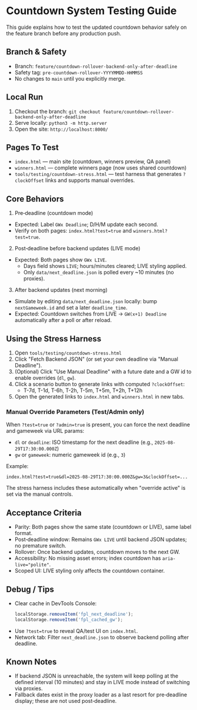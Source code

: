 # Countdown System Testing Guide

This guide explains how to test the updated countdown behavior safely on the feature branch before any production push.

## Branch & Safety

- Branch: `feature/countdown-rollover-backend-only-after-deadline`
- Safety tag: `pre-countdown-rollover-YYYYMMDD-HHMMSS`
- No changes to `main` until you explicitly merge.

## Local Run

1. Checkout the branch: `git checkout feature/countdown-rollover-backend-only-after-deadline`
2. Serve locally: `python3 -m http.server`
3. Open the site: `http://localhost:8000/`

## Pages To Test

- `index.html` — main site (countdown, winners preview, QA panel)
- `winners.html` — complete winners page (now uses shared countdown)
- `tools/testing/countdown-stress.html` — test harness that generates `?clockOffset` links and supports manual overrides.

## Core Behaviors

1. Pre‑deadline (countdown mode)

- Expected: Label `GWx Deadline`; D/H/M update each second.
- Verify on both pages: `index.html?test=true` and `winners.html?test=true`.

2. Post‑deadline before backend updates (LIVE mode)

- Expected: Both pages show `GWx LIVE`.
  - Days field shows `LIVE`; hours/minutes cleared; LIVE styling applied.
  - Only `data/next_deadline.json` is polled every ~10 minutes (no proxies).

3. After backend updates (next morning)

- Simulate by editing `data/next_deadline.json` locally: bump `nextGameweek.id` and set a later `deadline_time`.
- Expected: Countdown switches from LIVE → `GW(x+1) Deadline` automatically after a poll or after reload.

## Using the Stress Harness

1. Open `tools/testing/countdown-stress.html`
2. Click "Fetch Backend JSON" (or set your own deadline via "Manual Deadline").
3. (Optional) Click "Use Manual Deadline" with a future date and a GW id to enable overrides (`dl`, `gw`).
4. Click a scenario button to generate links with computed `?clockOffset`:
   - T-7d, T-1d, T-6h, T-2h, T-5m, T+5m, T+2h, T+12h
5. Open the generated links to `index.html` and `winners.html` in new tabs.

### Manual Override Parameters (Test/Admin only)

When `?test=true` or `?admin=true` is present, you can force the next deadline and gameweek via URL params:

- `dl` or `deadline`: ISO timestamp for the next deadline (e.g., `2025-08-29T17:30:00.000Z`)
- `gw` or `gameweek`: numeric gameweek id (e.g., `3`)

Example:

```
index.html?test=true&dl=2025-08-29T17:30:00.000Z&gw=3&clockOffset=...
```

The stress harness includes these automatically when "override active" is set via the manual controls.

## Acceptance Criteria

- Parity: Both pages show the same state (countdown or LIVE), same label format.
- Post‑deadline window: Remains `GWx LIVE` until backend JSON updates; no premature switch.
- Rollover: Once backend updates, countdown moves to the next GW.
- Accessibility: No missing asset errors; index countdown has `aria-live="polite"`.
- Scoped UI: LIVE styling only affects the countdown container.

## Debug / Tips

- Clear cache in DevTools Console:
  ```js
  localStorage.removeItem('fpl_next_deadline');
  localStorage.removeItem('fpl_cached_gw');
  ```
- Use `?test=true` to reveal QA/test UI on `index.html`.
- Network tab: Filter `next_deadline.json` to observe backend polling after deadline.

## Known Notes

- If backend JSON is unreachable, the system will keep polling at the defined interval (10 minutes) and stay in LIVE mode instead of switching via proxies.
- Fallback dates exist in the proxy loader as a last resort for pre‑deadline display; these are not used post‑deadline.
